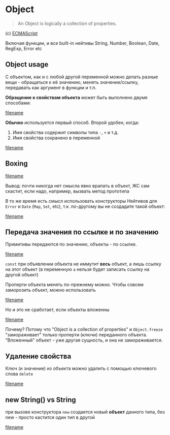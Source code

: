 # Object

> An Object is logically a collection of properties.

(c) [ECMAScript](https://tc39.es/ecma262/#sec-object-type)

Включая функции, и все built-in нейтивы String, Number, Boolean, Date, RegExp, Error etc

## Object usage

С объектом, как и с любой другой переменной можно делать разные вещи - обращаться
к её значению, менять значение/ссылку, передавать как аргумент в функции и т.п.

**Обращение к свойствам объекта** может быть выполнено двумя способами:

[filename](object.js ':include :type=code :fragment=objectKeys')

**Обычно** используется первый способ. Второй удобен, когда:

1. Имя свойства содержит символы типа `-`, `+` и т.д.
2. Имя свойства сохранено в переменной

[filename](object.js ':include :type=code :fragment=objectKeysExpression')

## Boxing

[filename](object.js ':include :type=code :fragment=objectBoxing')

Вывод: почти никогда нет смысла явно врапать в объект, ЖС сам скастит, если надо, например, вызвать метод прототипа

В то же время есть смысл использовать конструкторы Нейтивов для `Error` и `Date` (`Map`, `Set`, etc),
т.к. по-другому вы не создадите такой объект: 

[filename](object.js ':include :type=code :fragment=objectConstructor')


## Передача значения по ссылке и по значению

Примитивы передаются по значению, объекты - по ссылке.

[filename](object.js ':include :type=code :fragment=referenceVsValue')

`const` при объявлении объекта не иммутит **весь** объект, а лишь ссылку на этот объект
(в переменную `a` нельзя будет записать ссылку на другой объект)

Проперти объекта менять по-прежнему можно.
Чтобы совсем заморозить объект, можно использовать

[filename](object.js ':include :type=code :fragment=objectFreeze')

Но и это не сработает, если объекты вложенны

[filename](object.js ':include :type=code :fragment=objectFreezeDeep')

Почему? Потому что "Object is a collection of properties" и `Object.freeze` "замораживает" только проперти (ключи) 
переданного объекта. "Вложенный" объект - уже другая сущность, и она не замораживается.

## Удаление свойства

Ключ (и значение) из объекта можно удалить с помощью ключевого слова `delete`

[filename](object.js ':include :type=code :fragment=objectDelete')

## new String() vs String

при вызове конструктора `new` создается новый **объект** данного типа, без new - просто кастится один тип в другой

[filename](object.js ':include :type=code :fragment=newVsCoercion')
